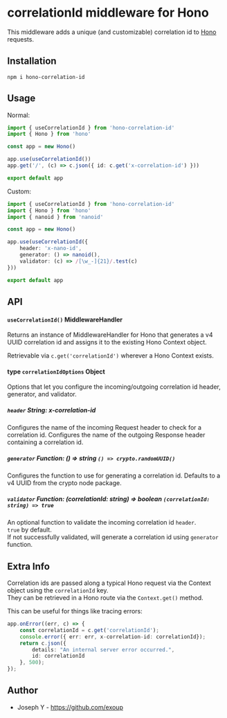 # correlationId middleware for Hono

This middleware adds a unique (and customizable) correlation id to [Hono](https://github.com/honojs/hono) requests.

## Installation
```plain
npm i hono-correlation-id
```

## Usage

Normal: 

```ts
import { useCorrelationId } from 'hono-correlation-id'
import { Hono } from 'hono'

const app = new Hono()

app.use(useCorrelationId())
app.get('/', (c) => c.json({ id: c.get('x-correlation-id') }))

export default app
```

Custom:

```ts
import { useCorrelationId } from 'hono-correlation-id'
import { Hono } from 'hono'
import { nanoid } from 'nanoid'

const app = new Hono()

app.use(useCorrelationId({
    header: 'x-nano-id',
    generator: () => nanoid(),
    validator: (c) => /[\w_-]{21}/.test(c)
}))

export default app
```

## API

#### `useCorrelationId()` MiddlewareHandler
Returns an instance of MiddlewareHandler for Hono that generates a v4 UUID correlation id and assigns it to the existing Hono Context object.

Retrievable via `c.get('correlationId')` wherever a Hono Context exists.

#### type `correlationIdOptions` Object
Options that let you configure the incoming/outgoing correlation id header, generator, and validator.

##### `header` String: x-correlation-id
Configures the name of the incoming Request header to check for a correlation id.
Configures the name of the outgoing Response header containing a correlation id.

##### `generator` Function: () => string `() => crypto.randomUUID()`
Configures the function to use for generating a correlation id.
Defaults to a v4 UUID from the crypto node package.

##### `validator` Function: (correlationId: string) => boolean `(correlationId: string) => true`
An optional function to validate the incoming correlation id `header`.  
`true` by default.  
If not successfully validated, will generate a correlation id using `generator` function.

## Extra Info

Correlation ids are passed along a typical Hono request via the Context object using the `correlationId` key.  
They can be retrieved in a Hono route via the `Context.get()` method.

This can be useful for things like tracing errors:
```ts
app.onError((err, c) => {
    const correlationId = c.get('correlationId');
    console.error({ err: err, x-correlation-id: correlationId});
	return c.json({
		details: "An internal server error occurred.",
		id: correlationId
	}, 500);
});
```

## Author

- Joseph Y - <https://github.com/exoup>